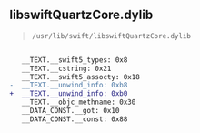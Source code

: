 ## libswiftQuartzCore.dylib

> `/usr/lib/swift/libswiftQuartzCore.dylib`

```diff

   __TEXT.__swift5_types: 0x8
   __TEXT.__cstring: 0x21
   __TEXT.__swift5_assocty: 0x18
-  __TEXT.__unwind_info: 0xb8
+  __TEXT.__unwind_info: 0xb0
   __TEXT.__objc_methname: 0x30
   __DATA_CONST.__got: 0x10
   __DATA_CONST.__const: 0x88

```
